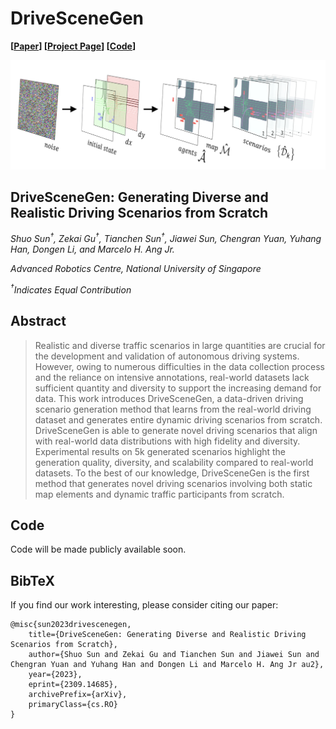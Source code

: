 # DriveSceneGen

__[[Paper](https://arxiv.org/abs/2309.14685)] [[Project Page](https://ss47816.github.io/DriveSceneGen/)] [[Code](https://github.com/SS47816/DriveSceneGen)]__

![Alt text](media/cover_white.png)
## DriveSceneGen: Generating Diverse and Realistic Driving Scenarios from Scratch

_Shuo Sun<sup>†</sup>, Zekai Gu<sup>†</sup>, Tianchen Sun<sup>†</sup>, Jiawei Sun, Chengran Yuan, Yuhang Han, Dongen Li, and Marcelo H. Ang Jr._

_Advanced Robotics Centre, National University of Singapore_

_<sup>†</sup>Indicates Equal Contribution_

## Abstract
>Realistic and diverse traffic scenarios in large quantities are crucial for the development and validation of autonomous driving systems. However, owing to numerous difficulties in the data collection process and the reliance on intensive annotations, real-world datasets lack sufficient quantity and diversity to support the increasing demand for data. This work introduces DriveSceneGen, a data-driven driving scenario generation method that learns from the real-world driving dataset and generates entire dynamic driving scenarios from scratch. DriveSceneGen is able to generate novel driving scenarios that align with real-world data distributions with high fidelity and diversity. Experimental results on 5k generated scenarios highlight the generation quality, diversity, and scalability compared to real-world datasets. To the best of our knowledge, DriveSceneGen is the first method that generates novel driving scenarios involving both static map elements and dynamic traffic participants from scratch.

## Code

Code will be made publicly available soon.

## BibTeX

If you find our work interesting, please consider citing our paper:

    @misc{sun2023drivescenegen,
        title={DriveSceneGen: Generating Diverse and Realistic Driving Scenarios from Scratch},
        author={Shuo Sun and Zekai Gu and Tianchen Sun and Jiawei Sun and Chengran Yuan and Yuhang Han and Dongen Li and Marcelo H. Ang Jr au2},
        year={2023},
        eprint={2309.14685},
        archivePrefix={arXiv},
        primaryClass={cs.RO}
    }
